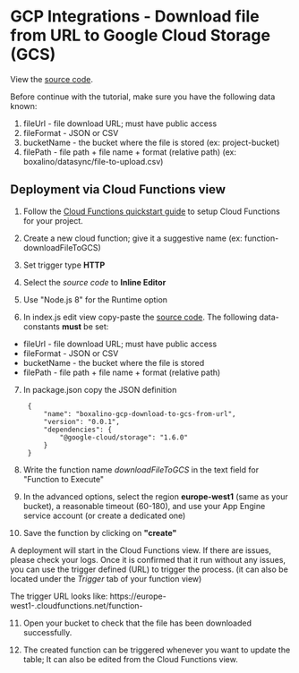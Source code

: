 # GCP Integrations - Download file from URL to Google Cloud Storage (GCS)

View the [source code][code].

[code]: ./index.js

Before continue with the tutorial, make sure you have the following data known:
1. fileUrl         - file download URL; must have public access 
2. fileFormat      - JSON or CSV
3. bucketName      - the bucket where the file is stored (ex: project-bucket)
4. filePath        - file path + file name + format (relative path) (ex: boxalino/datasync/file-to-upload.csv)


## Deployment via Cloud Functions view

1. Follow the [Cloud Functions quickstart guide] to setup Cloud
Functions for your project.

2. Create a new cloud function; give it a suggestive name (ex:  function-downloadFileToGCS)

3. Set trigger type **HTTP**

4. Select the _source code_ to **Inline Editor**

5. Use "Node.js 8" for the Runtime option

6. In index.js edit view copy-paste the [source code][code]. The following data-constants **must** be set:
- fileUrl         - file download URL; must have public access 
- fileFormat      - JSON or CSV
- bucketName      - the bucket where the file is stored
- filePath        - file path + file name + format (relative path)

7. In package.json copy the JSON definition


        {
            "name": "boxalino-gcp-download-to-gcs-from-url",
            "version": "0.0.1",
            "dependencies": {
                "@google-cloud/storage": "1.6.0"
            }
        }

8. Write the function name *downloadFileToGCS* in the text field for "Function to Execute"

9. In the advanced options, select the region **europe-west1** (same as your bucket), a reasonable timeout (60-180), and use your App Engine service account (or create a dedicated one)
    
10. Save the function by clicking on **"create"**

A deployment will start in the Cloud Functions view. If there are issues, please check your logs. Once it is confirmed that it run without any issues, you can use the trigger defined (URL) to trigger the process. (it can also be located under the _Trigger_ tab of your function view)

The trigger URL looks like: https://europe-west1-<project-id>.cloudfunctions.net/function-<function-name>

11. Open your bucket to check that the file has been downloaded successfully.

12. The created function can be triggered whenever you want to update the table; It can also be edited from the Cloud Functions view.


[Cloud Functions quickstart guide]: https://cloud.google.com/functions/docs/quickstart-console